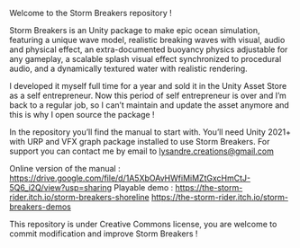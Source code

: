 Welcome to the Storm Breakers repository ! 

Storm Breakers is an Unity package to make epic ocean simulation, featuring a unique wave model, realistic breaking waves with visual, audio and physical effect, an extra-documented buoyancy physics adjustable for any gameplay, a scalable splash visual effect synchronized to procedural audio, and a dynamically textured water with realistic rendering.

I developed it myself full time for a year and sold it in the Unity Asset Store as a self entrepreneur. Now this period of self entrepreneur is over and I’m back to a regular job, so I can’t maintain and update the asset anymore and this is why I open source the package !

In the repository you’ll find the manual to start with. You’ll need Unity 2021+ with URP and VFX graph package installed to use Storm Breakers. For support you can contact me by email to lysandre.creations@gmail.com

Online version of the manual :
https://drive.google.com/file/d/1A5XbOAvHWfiMiMZtGxcHmCtJ-5Q6_i2Q/view?usp=sharing
Playable demo :
https://the-storm-rider.itch.io/storm-breakers-shoreline
https://the-storm-rider.itch.io/storm-breakers-demos

This repository is under Creative Commons license, you are welcome to commit modification and improve Storm Breakers !

